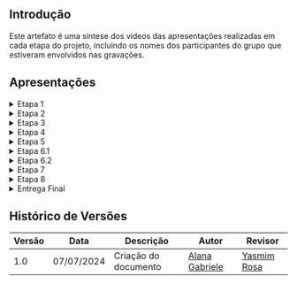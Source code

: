 ## Introdução

Este artefato é uma síntese dos vídeos das apresentações realizadas em cada etapa do projeto, incluindo os nomes dos participantes do grupo que estiveram envolvidos nas gravações.

## Apresentações

<details>
<summary>Etapa 1</summary>

<p> Gravação realizada em 08 de abril de 2024</p>

<font size="2"><p style="text-align: center"> Gravação </font>

<iframe width="560" height="315" src="https://www.youtube.com/embed/xcUNXr22C3s?si=AzKIp2SEK3zxbtJ6" title="YouTube video player" frameborder="0" allow="accelerometer; autoplay; clipboard-write; encrypted-media; gyroscope; picture-in-picture; web-share" referrerpolicy="strict-origin-when-cross-origin" allowfullscreen></iframe>

<h2>Participantes</h2>

<p>Todos os integrantes do grupo estavam presentes.</p>
<ul>
<li>Alana Gabriele </li>
<li>Gustavo Alves</li>
<li>Marco Tulio</li>
<li>Pedro Henrique</li>
<li>Renan Araújo</li>
<li>Yasmim Rosa</li>
</ul>

</details>

<details>
<summary>Etapa 2</summary>

<p> Gravação realizada em 06 de maio de 2024</p>

<font size="2"><p style="text-align: center"> Gravação </font>

<iframe width="560" height="315" src="https://www.youtube.com/embed/-PliE8hswM8?si=sPdNHDTEe9ynyPmS" title="YouTube video player" frameborder="0" allow="accelerometer; autoplay; clipboard-write; encrypted-media; gyroscope; picture-in-picture; web-share" referrerpolicy="strict-origin-when-cross-origin" allowfullscreen></iframe>

<h2>Participantes</h2>

<p>Todos os integrantes do grupo estavam presentes.</p>
<ul>
<li>Alana Gabriele </li>
<li>Gustavo Alves</li>
<li>Marco Tulio</li>
<li>Pedro Henrique</li>
<li>Renan Araújo</li>
<li>Yasmim Rosa</li>
</ul>

</details>

<details>
<summary>Etapa 3</summary>

<p> Gravaçãorealizada em 13 de maio de 2024</p>

<font size="2"><p style="text-align: center"> Gravação </font>

<iframe width="560" height="315" src="https://www.youtube.com/embed/Ai47HDIVzz0?si=fBgjTU7hjo6msbz8" title="YouTube video player" frameborder="0" allow="accelerometer; autoplay; clipboard-write; encrypted-media; gyroscope; picture-in-picture; web-share" referrerpolicy="strict-origin-when-cross-origin" allowfullscreen></iframe>

<h2>Participantes</h2>

<p>Todos os integrantes do grupo estavam presentes.</p>
<ul>
<li>Alana Gabriele </li>
<li>Gustavo Alves</li>
<li>Marco Tulio</li>
<li>Pedro Henrique</li>
<li>Renan Araújo</li>
<li>Yasmim Rosa</li>
</ul>

</details>

<details>
<summary>Etapa 4</summary>

<p> Gravação realizada em 22 de maio de 2024</p>

<font size="2"><p style="text-align: center"> Gravação </font>

<iframe width="560" height="315" src="https://www.youtube.com/embed/Mkz2BPCi0t4?si=iCUNWC47_HDSscxA" title="YouTube video player" frameborder="0" allow="accelerometer; autoplay; clipboard-write; encrypted-media; gyroscope; picture-in-picture; web-share" referrerpolicy="strict-origin-when-cross-origin" allowfullscreen></iframe>

<h2>Participantes</h2>
<p>Todos os integrantes do grupo estavam presentes.</p>
<ul>
<li>Alana Gabriele </li>
<li>Gustavo Alves</li>
<li>Marco Tulio</li>
<li>Pedro Henrique</li>
<li>Renan Araújo</li>
<li>Yasmim Rosa</li>
</ul>

</details>

<details>
<summary>Etapa 5</summary>

<p> Gravação realizada em 03 de junho de 2024</p>

<font size="2"><p style="text-align: center"> Gravação </font>

<iframe width="560" height="315" src="https://www.youtube.com/embed/OuacQK_ESQc?si=me_SspBI-GqSJH9b" title="YouTube video player" frameborder="0" allow="accelerometer; autoplay; clipboard-write; encrypted-media; gyroscope; picture-in-picture; web-share" referrerpolicy="strict-origin-when-cross-origin" allowfullscreen></iframe>

<h2>Participantes</h2>

<p>Todos os integrantes do grupo estavam presentes.</p>
<ul>
<li>Alana Gabriele </li>
<li>Gustavo Alves</li>
<li>Marco Tulio</li>
<li>Pedro Henrique</li>
<li>Renan Araújo</li>
<li>Yasmim Rosa</li>
</ul>

</details>

<details>
<summary>Etapa 6.1</summary>

<p> Gravação realizada em 12 de junho de 2024</p>

<font size="2"><p style="text-align: center"> Gravação </font>

<iframe width="560" height="315" src="https://www.youtube.com/embed/5JLaHIl7uYc?si=N17F1dwTg-WqkUQF" title="YouTube video player" frameborder="0" allow="accelerometer; autoplay; clipboard-write; encrypted-media; gyroscope; picture-in-picture; web-share" referrerpolicy="strict-origin-when-cross-origin" allowfullscreen></iframe>

<h2>Participantes</h2>

<p>Todos os integrantes do grupo estavam presentes.</p>
<ul>
<li>Alana Gabriele </li>
<li>Gustavo Alves</li>
<li>Marco Tulio</li>
<li>Pedro Henrique</li>
<li>Renan Araújo</li>
<li>Yasmim Rosa</li>
</ul>

</details>

<details>
<summary>Etapa 6.2</summary>

<p> Gravação realizada em 26 de junho de 2024</p>

<font size="2"><p style="text-align: center"> Gravação </font>

<iframe width="560" height="315" src="https://www.youtube.com/embed/c3mzmjy8Ry8?si=PFVIRIYR4fh1wX_o" title="YouTube video player" frameborder="0" allow="accelerometer; autoplay; clipboard-write; encrypted-media; gyroscope; picture-in-picture; web-share" referrerpolicy="strict-origin-when-cross-origin" allowfullscreen></iframe>

<h2>Participantes</h2>

<p>Todos os integrantes do grupo estavam presentes.</p>
<ul>
<li>Alana Gabriele </li>
<li>Gustavo Alves</li>
<li>Marco Tulio</li>
<li>Pedro Henrique</li>
<li>Renan Araújo</li>
<li>Yasmim Rosa</li>
</ul>

</details>

<details>
<summary>Etapa 7</summary>

<p> Gravação realizada em 19 de junho de 2024</p>

<font size="2"><p style="text-align: center"> Gravação </font>

<iframe width="560" height="315" src="https://www.youtube.com/embed/GH9tA19EAlY?si=R5CSnP0QsSs7m2uH" title="YouTube video player" frameborder="0" allow="accelerometer; autoplay; clipboard-write; encrypted-media; gyroscope; picture-in-picture; web-share" referrerpolicy="strict-origin-when-cross-origin" allowfullscreen></iframe>

<h2>Participantes</h2>

<p>Todos os integrantes do grupo estavam presentes.</p>
<ul>
<li>Alana Gabriele </li>
<li>Gustavo Alves</li>
<li>Marco Tulio</li>
<li>Pedro Henrique</li>
<li>Renan Araújo</li>
<li>Yasmim Rosa</li>
</ul>

</details>

<details>
<summary>Etapa 8</summary>

<p> Gravação realizada em 3 de julho de 2024</p>

<font size="2"><p style="text-align: center"> Gravação</font>

<iframe width="560" height="315" src="https://www.youtube.com/embed/qdCbMbezv_s?si=1cnbswKHKEkel3WL" title="YouTube video player" frameborder="0" allow="accelerometer; autoplay; clipboard-write; encrypted-media; gyroscope; picture-in-picture; web-share" referrerpolicy="strict-origin-when-cross-origin" allowfullscreen></iframe>

<h2>Participantes</h2>

<p>Todos os integrantes do grupo estavam presentes.</p>
<ul>
<li>Alana Gabriele </li>
<li>Gustavo Alves</li>
<li>Marco Tulio</li>
<li>Pedro Henrique</li>
<li>Renan Araújo</li>
<li>Yasmim Rosa</li>
</ul>

</details>

<details>
<summary>Entrega Final</summary>

<p> Gravação realizada em 8 de julho de 2024</p>

<font size="2"><p style="text-align: center"> Gravação </font>

<h2>Participantes</h2>

<p>Todos os integrantes do grupo estavam presentes.</p>
<ul>
<li>Alana Gabriele </li>
<li>Gustavo Alves</li>
<li>Marco Tulio</li>
<li>Pedro Henrique</li>
<li>Renan Araújo</li>
<li>Yasmim Rosa</li>
</ul>

</details>

## Histórico de Versões

| Versão | Data       | Descrição            | Autor                                              | Revisor                                     |
| ------ | ---------- | -------------------- | -------------------------------------------------- | ------------------------------------------- |
| 1.0    | 07/07/2024 | Criação do documento | [Alana Gabriele](https://github.com/alanagabriele) | [Yasmim Rosa](https://github.com/yaskisoba) |
